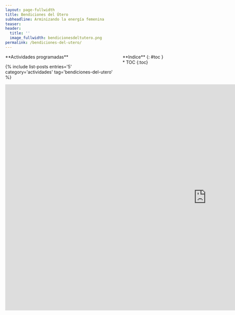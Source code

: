 ```yaml
---
layout: page-fullwidth
title: Bendiciones del Útero
subheadline: Arminizando la energía femenina
teaser: 
header:
  title: ''
  image_fullwidth: bendicionesdeltutero.png
permalink: /bendiciones-del-utero/
---
```

<div class="row">
<div class="medium-4 medium-push-8 columns" markdown="1">
<div class="panel radius" markdown="1">
**Actividades programadas**

{% include list-posts entries='5' category='actividades' tag='bendiciones-del-utero' %}

</div>
<div class="panel radius" markdown="1">
**Indice**
{: #toc }
*  TOC
{:toc}
</div>
</div><!-- /.medium-4.columns -->

<div class="medium-8 medium-pull-4 columns" markdown="1">

<div class="flex-video">
   <iframe width="1280" height="720" src="https://www.youtube.com/embed/ZEdEHrrsmK4" frameborder="0" allowfullscreen></iframe>
</div>

</div>
</div>
